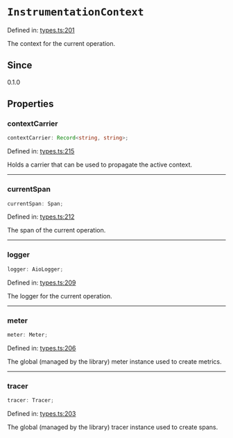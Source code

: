 # `InstrumentationContext`

Defined in: [types.ts:201](https://github.com/adobe/aio-lib-telemetry/blob/dd348342643b2b66d5a8c5267221de639b83642e/source/types.ts#L201)

The context for the current operation.

## Since

0.1.0

## Properties

### contextCarrier

```ts
contextCarrier: Record<string, string>;
```

Defined in: [types.ts:215](https://github.com/adobe/aio-lib-telemetry/blob/dd348342643b2b66d5a8c5267221de639b83642e/source/types.ts#L215)

Holds a carrier that can be used to propagate the active context.

---

### currentSpan

```ts
currentSpan: Span;
```

Defined in: [types.ts:212](https://github.com/adobe/aio-lib-telemetry/blob/dd348342643b2b66d5a8c5267221de639b83642e/source/types.ts#L212)

The span of the current operation.

---

### logger

```ts
logger: AioLogger;
```

Defined in: [types.ts:209](https://github.com/adobe/aio-lib-telemetry/blob/dd348342643b2b66d5a8c5267221de639b83642e/source/types.ts#L209)

The logger for the current operation.

---

### meter

```ts
meter: Meter;
```

Defined in: [types.ts:206](https://github.com/adobe/aio-lib-telemetry/blob/dd348342643b2b66d5a8c5267221de639b83642e/source/types.ts#L206)

The global (managed by the library) meter instance used to create metrics.

---

### tracer

```ts
tracer: Tracer;
```

Defined in: [types.ts:203](https://github.com/adobe/aio-lib-telemetry/blob/dd348342643b2b66d5a8c5267221de639b83642e/source/types.ts#L203)

The global (managed by the library) tracer instance used to create spans.
